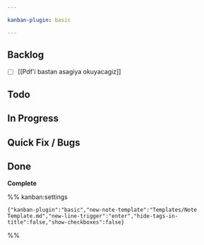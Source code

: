 ```yaml
---

kanban-plugin: basic

---
```


## Backlog

- [ ] [[Pdf'i bastan asagiya okuyacagiz]]


## Todo



## In Progress



## Quick Fix / Bugs



## Done

**Complete**




%% kanban:settings
```
{"kanban-plugin":"basic","new-note-template":"Templates/Note Template.md","new-line-trigger":"enter","hide-tags-in-title":false,"show-checkboxes":false}
```
%%
